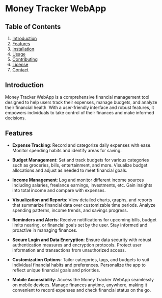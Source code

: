 # Money Tracker WebApp

## Table of Contents
1. [Introduction](#introduction)
2. [Features](#features)
3. [Installation](#installation)
4. [Usage](#usage)
5. [Contributing](#contributing)
6. [License](#license)
7. [Contact](#contact)

## Introduction
Money Tracker WebApp is a comprehensive financial management tool designed to help users track their expenses, manage budgets, and analyze their financial health. With a user-friendly interface and robust features, it empowers individuals to take control of their finances and make informed decisions.

## Features
- **Expense Tracking**: Record and categorize daily expenses with ease. Monitor spending habits and identify areas for saving.
  
- **Budget Management**: Set and track budgets for various categories such as groceries, bills, entertainment, and more. Visualize budget allocations and adjust as needed to meet financial goals.

- **Income Management**: Log and monitor different income sources including salaries, freelance earnings, investments, etc. Gain insights into total income and compare with expenses.

- **Visualization and Reports**: View detailed charts, graphs, and reports that summarize financial data over customizable time periods. Analyze spending patterns, income trends, and savings progress.

- **Reminders and Alerts**: Receive notifications for upcoming bills, budget limits nearing, or financial goals set by the user. Stay informed and proactive in managing finances.

- **Secure Login and Data Encryption**: Ensure data security with robust authentication measures and encryption protocols. Protect user information and transactions from unauthorized access.

- **Customization Options**: Tailor categories, tags, and budgets to suit individual financial habits and preferences. Personalize the app to reflect unique financial goals and priorities.

- **Mobile Accessibility**: Access the Money Tracker WebApp seamlessly on mobile devices. Manage finances anytime, anywhere, making it convenient to record expenses and check financial status on the go.


